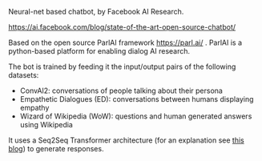 Neural-net based chatbot, by Facebook AI Research.

https://ai.facebook.com/blog/state-of-the-art-open-source-chatbot/

Based on the open source ParlAI framework https://parl.ai/ . ParlAI is a python-based platform for enabling dialog AI research.

The bot is trained by feeding it the input/output pairs of the following datasets:

* ConvAI2: conversations of people talking about their persona 
* Empathetic Dialogues (ED): conversations between humans displaying empathy
* Wizard of Wikipedia (WoW): questions and human generated answers using Wikipedia

It uses a Seq2Seq Transformer architecture (for an explanation see [this blog](https://medium.com/inside-machine-learning/what-is-a-transformer-d07dd1fbec04)) to generate responses.
